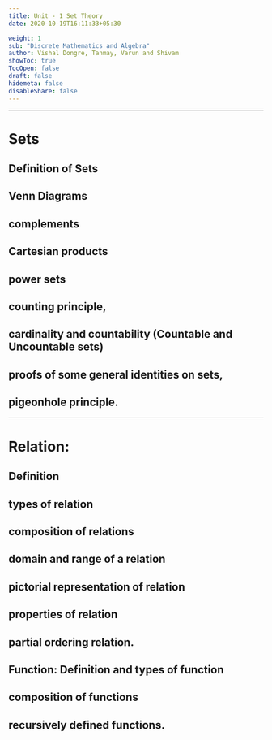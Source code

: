 ```yaml
---
title: Unit - 1 Set Theory
date: 2020-10-19T16:11:33+05:30

weight: 1
sub: "Discrete Mathematics and Algebra"
author: Vishal Dongre, Tanmay, Varun and Shivam
showToc: true
TocOpen: false
draft: false
hidemeta: false
disableShare: false
---
```


---

# Sets

## Definition of Sets

## Venn Diagrams

## complements

## Cartesian products

## power sets

## counting principle,

## cardinality and countability (Countable and Uncountable sets)

## proofs of some general identities on sets,

## pigeonhole principle.

---

# Relation:

## Definition

## types of relation

## composition of relations

## domain and range of a relation

## pictorial representation of relation

## properties of relation

## partial ordering relation.

## Function: Definition and types of function

## composition of functions

## recursively defined functions.
